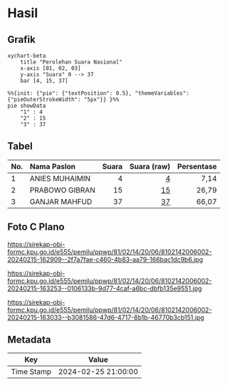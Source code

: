 # Hasil

## Grafik

```mermaid
xychart-beta
    title "Perolehan Suara Nasional"
    x-axis [01, 02, 03]
    y-axis "Suara" 0 --> 37
    bar [4, 15, 37]
```

```mermaid
%%{init: {"pie": {"textPosition": 0.5}, "themeVariables": {"pieOuterStrokeWidth": "5px"}} }%%
pie showData
    "1" : 4
    "2" : 15
    "3" : 37
```

## Tabel

| No. | Nama Paslon    | Suara | Suara (raw) | Persentase |
|:--- |:-------------- | -----:| -----------:| ----------:|
| 1   | ANIES MUHAIMIN | 4     | [4][p-1]    | 7,14       |
| 2   | PRABOWO GIBRAN | 15    | [15][p-2]   | 26,79      |
| 3   | GANJAR MAHFUD  | 37    | [37][p-3]   | 66,07      |


[p-1]: https://github.com/gigit-pemilu/pemilu-2024/blob/main/pilpres/hitung-suara/sub/81-maluku/sub/02-maluku-tenggara/sub/14-kei-kecil-barat/sub/2006-warbal/sub/002-tps/sub/paslon-1.txt
[p-2]: https://github.com/gigit-pemilu/pemilu-2024/blob/main/pilpres/hitung-suara/sub/81-maluku/sub/02-maluku-tenggara/sub/14-kei-kecil-barat/sub/2006-warbal/sub/002-tps/sub/paslon-2.txt
[p-3]: https://github.com/gigit-pemilu/pemilu-2024/blob/main/pilpres/hitung-suara/sub/81-maluku/sub/02-maluku-tenggara/sub/14-kei-kecil-barat/sub/2006-warbal/sub/002-tps/sub/paslon-3.txt

## Foto C Plano

https://sirekap-obj-formc.kpu.go.id/e555/pemilu/ppwp/81/02/14/20/06/8102142006002-20240215-162909--2f7a7fae-c460-4b83-aa79-166bac1dc9b6.jpg

https://sirekap-obj-formc.kpu.go.id/e555/pemilu/ppwp/81/02/14/20/06/8102142006002-20240215-163253--0106133b-9d77-4caf-a6bc-dbfb135e9551.jpg

https://sirekap-obj-formc.kpu.go.id/e555/pemilu/ppwp/81/02/14/20/06/8102142006002-20240215-163033--b3081586-47d6-4717-8b1b-46770b3cb151.jpg


## Metadata

| Key        | Value               |
| ---------- | ------------------- |
| Time Stamp | 2024-02-25 21:00:00 |



